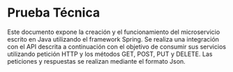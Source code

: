 # Prueba Técnica
Este documento expone la creación y el funcionamiento del microservicio escrito en Java utilizando el framework Spring. Se realiza una integración con el API descrita a continuación con el objetivo de consumir sus servicios utilizando petición HTTP y los métodos GET, POST, PUT y DELETE. Las peticiones y respuestas se realizan mediante el formato Json.
